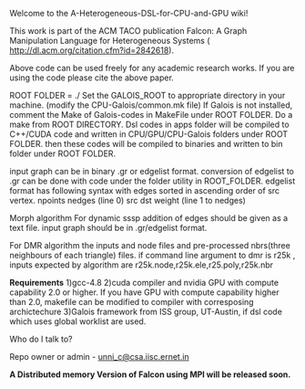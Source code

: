 Welcome to the A-Heterogeneous-DSL-for-CPU-and-GPU wiki!

This work is part of the ACM TACO publication Falcon: A Graph Manipulation Language for Heterogeneous Systems ( http://dl.acm.org/citation.cfm?id=2842618).

Above code can be used freely for any academic research works. If you are using the code please cite the above paper.

ROOT FOLDER = ./
Set the GALOIS_ROOT to appropriate directory in your machine. (modify the CPU-Galois/common.mk file)
If Galois is not installed, comment the Make of Galois-codes in MakeFile under ROOT FOLDER.
Do a make from ROOT DIRECTORY.
Dsl codes in apps folder will be compiled to C++/CUDA code and written in CPU/GPU/CPU-Galois folders under ROOT FOLDER.
then these codes will be compiled to binaries and written to bin folder under ROOT FOLDER.

input graph can  be in binary .gr or edgelist format. conversion of edgelist to .gr can be done with code under the  folder utility in ROOT_FOLDER.
edgelist format has following syntax with edges sorted in ascending order of src vertex.
npoints nedges (line 0)
src dst weight (line 1 to nedges)

Morph algorithm
For dynamic sssp addition of edges should be given as a text file. input graph should be in .gr/edgelist format.

For DMR algorithm the inputs and node files and pre-processed nbrs(three neighbours of each triangle) files.
if command line argument to dmr is r25k , inputs expected by algorithm are r25k.node,r25k.ele,r25.poly,r25k.nbr

**Requirements**
1)gcc-4.8
2)cuda compiler and nvidia GPU with compute capability 2.0 or higher. If you have GPU with compute capability higher than 2.0, makefile can be modified to compiler with corresposing archictechure
3)Galois framework from ISS  group, UT-Austin, if dsl code which uses global worklist are used.


Who do I talk to?

Repo owner or admin - unni_c@csa.iisc.ernet.in

**A Distributed memory Version of Falcon using MPI will be released soon.**
